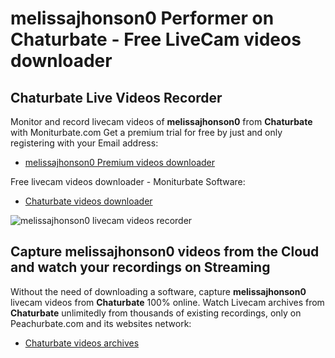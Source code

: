 # melissajhonson0 Performer on Chaturbate - Free LiveCam videos downloader

## Chaturbate Live Videos Recorder

Monitor and record livecam videos of **melissajhonson0** from **Chaturbate** with Moniturbate.com
Get a premium trial for free by just and only registering with your Email address:
* [melissajhonson0 Premium videos downloader](https://moniturbate.com/request-demo-licence-key.html)

Free livecam videos downloader - Moniturbate Software:
* [Chaturbate videos downloader](https://moniturbate.com/moniturbate-download-software.html)

![melissajhonson0 livecam videos recorder](https://peachurnet.com/templates/moniturbate-software.png)


## Capture melissajhonson0 videos from the Cloud and watch your recordings on Streaming

Without the need of downloading a software, capture **melissajhonson0** livecam videos from **Chaturbate** 100% online.
Watch Livecam archives from **Chaturbate** unlimitedly from thousands of existing recordings, only on Peachurbate.com and its websites network:
* [Chaturbate videos archives](https://peachurnet.com/)